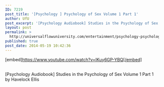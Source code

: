 ```yaml
---
ID: 7219
post_title: '[Psychology ] Psychology of Sex Volume 1 Part 1'
author: UfU
post_excerpt: '[Psychology Audiobook] Studies in the Psychology of Sex Volume 1 Part 1 by Havelock Ellis'
layout: post
permalink: >
  http://universalflowuniversity.com/entertainment/psychology-psychology-of-sex-volume-1-part-1/
published: true
post_date: 2014-05-19 10:42:36
---
```

[embed]https://www.youtube.com/watch?v=IKuy6GP-YBQ[/embed]</br></br>
<p>[Psychology Audiobook] Studies in the Psychology of Sex Volume 1 Part 1 by Havelock Ellis</p>